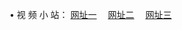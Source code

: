 &#8226; 视 频 小 站：
<a href="http://36.forumz.info/" target="_blank">网址一</a>
　<a href="http://ch23.ga/" target="_blank">网址二</a>
　<a href="http://cd88.ga/" target="_blank">网址三</a>
　<br />
